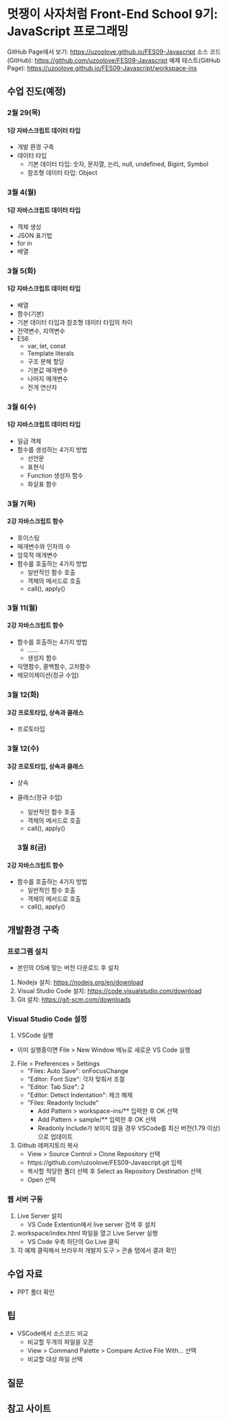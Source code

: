 # 멋쟁이 사자처럼 Front-End School 9기: JavaScript 프로그래밍
GitHub Page에서 보기: https://uzoolove.github.io/FES09-Javascript
소스 코드(GitHub): https://github.com/uzoolove/FES09-Javascript
예제 테스트(GitHub Page): https://uzoolove.github.io/FES09-Javascript/workspace-ins

## 수업 진도(예정)
### 2월 29(목)
#### 1강 자바스크립트 데이터 타입
* 개발 환경 구축
* 데이터 타입
  - 기본 데이터 타입: 숫자, 문자열, 논리, null, undefined, Bigint, Symbol
  - 참조형 데이터 타입: Object
  
### 3월 4(월)
#### 1강 자바스크립트 데이터 타입
* 객체 생성
* JSON 표기법
* for in
* 배열

### 3월 5(화)
#### 1강 자바스크립트 데이터 타입
* 배열
* 함수(기본)
* 기본 데이터 타입과 참조형 데이터 타입의 차이
* 전역변수, 지역변수
* ES6
  - var, let, const
  - Template literals
  - 구조 분해 할당
  - 기본값 매개변수
  - 나머지 매개변수
  - 전개 연산자

### 3월 6(수)
#### 1강 자바스크립트 데이터 타입
* 일급 객체
* 함수를 생성하는 4가지 방법
  - 선언문
  - 표현식
  - Function 생성자 함수
  - 화살표 함수

### 3월 7(목)
#### 2강 자바스크립트 함수
* 호이스팅
* 매개변수와 인자의 수
* 암묵적 매개변수
* 함수를 호출하는 4가지 방법
  - 일반적인 함수 호출
  - 객체의 메서드로 호출
  - call(), apply()

### 3월 11(월)
#### 2강 자바스크립트 함수
* 함수를 호출하는 4가지 방법
  - ......
  - 생성자 함수
* 익명함수, 콜백함수, 고차함수
* 메모이제이션(정규 수업)

### 3월 12(화)
#### 3강 프로토타입, 상속과 클래스
* 프로토타입

### 3월 12(수)
#### 3강 프로토타입, 상속과 클래스
* 상속
* 클래스(정규 수업)




  - 일반적인 함수 호출
  - 객체의 메서드로 호출
  - call(), apply()
  ### 3월 8(금)
#### 2강 자바스크립트 함수
* 함수를 호출하는 4가지 방법
  - 일반적인 함수 호출
  - 객체의 메서드로 호출
  - call(), apply()



## 개발환경 구축
### 프로그램 설치
* 본인의 OS에 맞는 버전 다운로드 후 설치
1. Nodejs 설치: https://nodejs.org/en/download
2. Visual Studio Code 설치: https://code.visualstudio.com/download
3. Git 설치: https://git-scm.com/downloads

### Visual Studio Code 설정
1. VSCode 실행
  * 이미 실행중이면 File > New Window 메뉴로 새로운 VS Code 실행
2. File > Preferences > Settings
	* "Files: Auto Save": onFocusChange
	* "Editor: Font Size": 각자 맞춰서 조절
	* "Editor: Tab Size": 2
	* "Editor: Detect Indentation": 체크 해제
	* "Files: Readonly Include"
		- Add Pattern > workspace-ins/** 입력한 후 OK 선택
		- Add Pattern > sample/** 입력한 후 OK 선택
		- Readonly Include가 보이지 않을 경우 VSCode를 최신 버전(1.79 이상)으로 업데이트
3. Github 레퍼지토리 복사
	* View > Source Control > Clone Repository 선택
	* <nohyper>https</nohyper>://github.com/uzoolove/FES09-Javascript.git 입력
	* 복사할 적당한 폴더 선택 후 Select as Repository Destination 선택
	* Open 선택

### 웹 서버 구동
1. Live Server 설치
	- VS Code Extention에서 live server 검색 후 설치
2. workspace/index.html 파일을 열고 Live Server 실행
	- VS Code 우측 하단의 Go Live 클릭
3. 각 예제 클릭해서 브라우저 개발자 도구 > 콘솔 탭에서 결과 확인

## 수업 자료
* PPT 폴더 확인

## 팁
* VSCode에서 소스코드 비교
  - 비교할 두개의 파일을 오픈
  - View > Command Palette > Compare Active File With... 선택
  - 비교할 대상 파일 선택

## 질문


## 참고 사이트
